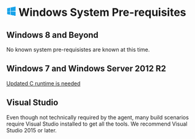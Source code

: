 # ![win](../res/win_med.png) Windows System Pre-requisites

## Windows 8 and Beyond

No known system pre-requisistes are known at this time.

## Windows 7 and Windows Server 2012 R2

[Updated C runtime is needed](https://support.microsoft.com/en-us/kb/2999226)

## Visual Studio

Even though not technically required by the agent, many build scenarios require Visual Studio installed to get all the tools.  We recommend Visual Studio 2015 or later.
